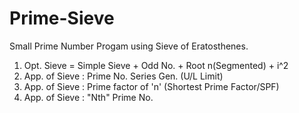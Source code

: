 # Prime-Sieve
Small Prime Number Progam using Sieve of Eratosthenes.
1. Opt. Sieve = Simple Sieve + Odd No. + Root n(Segmented) + i^2
2. App. of Sieve : Prime No. Series Gen. (U/L Limit)
3. App. of Sieve : Prime factor of 'n' (Shortest Prime Factor/SPF)
4. App. of Sieve : "Nth" Prime No.
